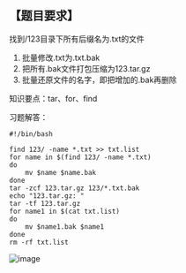 ## 【题目要求】

找到/123目录下所有后缀名为.txt的文件

  1. 批量修改.txt为.txt.bak
  2. 把所有.bak文件打包压缩为123.tar.gz
  3. 批量还原文件的名字，即把增加的.bak再删除

知识要点：tar、for、find

习题解答：

```
#!/bin/bash 

find 123/ -name *.txt >> txt.list 
for name in $(find 123/ -name *.txt)
do 
	mv $name $name.bak
done
tar -zcf 123.tar.gz 123/*.txt.bak
echo "123.tar.gz: "
tar -tf 123.tar.gz
for name1 in $(cat txt.list)
do
	mv $name1.bak $name1
done 
rm -rf txt.list
```


![image](https://user-images.githubusercontent.com/71164067/142867198-6473032c-5174-49f8-aae9-e1c53e6382e9.png)

